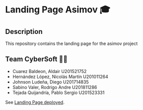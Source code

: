 # Landing Page Asimov 🎓

## Description

This repository contains the landing page for the asimov project

## Team CyberSoft 👨‍💻

- Cuarez Baldeon, Aldair U201521752
- Hernández López, Nicolás Martín U201011264
- Johnson Ludeña, Diego U201714835
- Sabino Valer, Rodrigo Andre U201811286
- Tejada Quijandría, Pablo Sergio U201523331

See [Landing Page deployed](https://appmobile-cybersoft-asimov.github.io/Landing-Page/).
